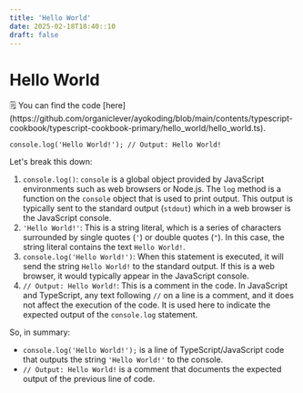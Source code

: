 ```yaml
---
title: 'Hello World'
date: 2025-02-18T18:40::10
draft: false
---
```


# Hello World

<aside>
🗒️ You can find the code [here](https://github.com/organiclever/ayokoding/blob/main/contents/typescript-cookbook/typescript-cookbook-primary/hello_world/hello_world.ts).

</aside>

```tsx
console.log('Hello World!'); // Output: Hello World!
```

Let's break this down:

1. `console.log()`: `console` is a global object provided by JavaScript environments such as web browsers or Node.js. The `log` method is a function on the `console` object that is used to print output. This output is typically sent to the standard output (`stdout`) which in a web browser is the JavaScript console.
2. `'Hello World!'`: This is a string literal, which is a series of characters surrounded by single quotes (`'`) or double quotes (`"`). In this case, the string literal contains the text `Hello World!`.
3. `console.log('Hello World!')`: When this statement is executed, it will send the string `Hello World!` to the standard output. If this is a web browser, it would typically appear in the JavaScript console.
4. `// Output: Hello World!`: This is a comment in the code. In JavaScript and TypeScript, any text following `//` on a line is a comment, and it does not affect the execution of the code. It is used here to indicate the expected output of the `console.log` statement.

So, in summary:

- `console.log('Hello World!');` is a line of TypeScript/JavaScript code that outputs the string `'Hello World!'` to the console.
- `// Output: Hello World!` is a comment that documents the expected output of the previous line of code.
